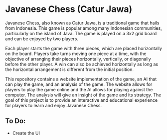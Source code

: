 # Javanese Chess (Catur Jawa)

Javanese Chess, also known as Catur Jawa, is a traditional game that hails from Indonesia. This game is popular among many Indonesian communities, particularly on the island of Java. The game is played on a 3x2 grid board and can be enjoyed by two players.

Each player starts the game with three pieces, which are placed horizontally on the board. Players take turns moving one piece at a time, with the objective of arranging their pieces horizontally, vertically, or diagonally before the other player. A win can also be achieved horizontally as long as the horizontal arrangement is different from the initial position.

This repository contains a website implementation of the game, an AI that can play the game, and an analysis of the game. The website allows for players to play the game online and the AI allows for playing against the computer. The analysis will give an insight of the game and its strategy. The goal of this project is to provide an interactive and educational experience for players to learn and enjoy Javanese Chess.


## To Do:
- Create the UI

